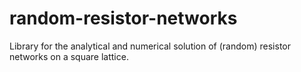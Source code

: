 # random-resistor-networks
Library for the analytical and numerical solution of (random) resistor networks on a square lattice.
